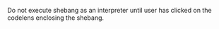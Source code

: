 Do not execute shebang as an interpreter until user has clicked on the codelens enclosing the shebang.
